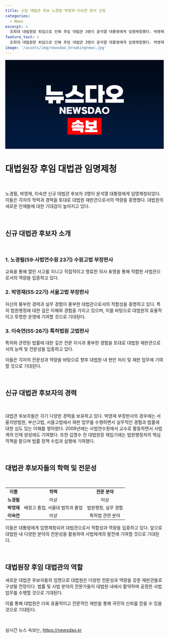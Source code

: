 ```yaml
---
title: 신임 대법관 후보 노경필·박영재·이숙연 판사 선정
categories:
  - News
excerpt: >
  조희대 대법원장 퇴임으로 인해 후임 대법관 3명이 윤석열 대통령에게 임명제청했다. 박영재 부장판사는 법학과 졸업 후 판사로 경력을 쌓아왔으며, 김명수 전 대법원장과 함께 일한 경험도 보유하고 있다.
feature_text: >
  조희대 대법원장 퇴임으로 인해 후임 대법관 3명이 윤석열 대통령에게 임명제청했다. 박영재 부장판사는 법학과 졸업 후 판사로 경력을 쌓아왔으며, 김명수 전 대법원장과 함께 일한 경험도 보유하고 있다.
image: '/assets/img/newsdao_breakingnews.jpg'
---
```


<p><img src="/assets/img/newsdao_breakingnews.jpg" alt="implanttips 속보" /></p>

<h1>대법원장 후임 대법관 임명제청</h1>

<p data-ke-size="size16">&nbsp;</p>

<p>노경필, 박영재, 이숙연 신규 대법관 후보자 3명이 윤석열 대통령에게 임명제청되었다. 이들은 각자의 학력과 경력을 토대로 대법원 재판관으로서의 역량을 증명했다. 대법원의 새로운 인재들에 대한 기대감이 높아지고 있다.</p>

<p data-ke-size="size16">&nbsp;</p>

<h2 data-ke-size="size26">신규 대법관 후보자 소개</h2>

<p data-ke-size="size16">&nbsp;</p>

<h3>1. 노경필(59·사법연수원 23기) 수원고법 부장판사</h3>

<p>교육을 통해 열린 사고를 지니고 직접적이고 명료한 의사 표명을 통해 적합한 사법관으로서의 역량을 입증하고 있다. </p>

<h3>2. 박영재(55·22기) 서울고법 부장판사</h3>

<p>자신의 풍부한 경력과 실무 경험이 풍부한 대법관으로서의 적합성을 증명하고 있다. 특히 법원행정에 대한 깊은 이해와 경험을 가지고 있으며, 이를 바탕으로 대법원의 효율적이고 투명한 운영에 기여할 것으로 기대된다. </p>

<h3>3. 이숙연(55·26기) 특허법원 고법판사</h3>

<p>특허와 관련된 법률에 대한 깊은 전문 지식과 풍부한 경험을 토대로 대법원 재판관으로서의 능력 및 전문성을 입증하고 있다.</p>

<p>이들은 각자의 전문성과 역량을 바탕으로 향후 대법원 내 현안 처리 및 재판 업무에 기여할 것으로 기대된다.</p>

<p data-ke-size="size16">&nbsp;</p>

<h2 data-ke-size="size26">신규 대법관 후보자의 경력</h2>

<p data-ke-size="size16">&nbsp;</p>

<p>대법관 후보자들은 각기 다양한 경력을 보유하고 있다. 박영재 부장판사의 경우에는 서울지방법원, 부산고법, 서울고법에서 재판 업무를 수행하면서 실무적인 경험과 법률에 대한 심도 있는 이해를 쌓아왔다. 2009년에는 사법연수원에서 교수로 활동하면서 사법계의 인재 양성에도 기여했다. 또한 김명수 전 대법원장 재임기에는 법원행정처의 핵심 직책을 맡으며 법률 정책 수립과 실행에 기여했다.</p>

<p data-ke-size="size16">&nbsp;</p>

<h2 data-ke-size="size26">대법관 후보자들의 학력 및 전문성</h2>

<p data-ke-size="size16">&nbsp;</p>

<table>
    <tbody>
        <tr>
            <td style="text-align: center; height: 17px;"><b>이름</b></td>
            <td style="text-align: center; height: 17px;"><b>학력</b></td>
            <td style="text-align: center; height: 17px;"><b>전문 분야</b></td>
        </tr>
        <tr>
            <td style="text-align: center; height: 17px;"><b>노경필</b></td>
            <td style="text-align: center; height: 17px;">미상</td>
        <td style="text-align: center; height: 17px;">미상</td>
        </tr>
        <tr>
            <td style="text-align: center; height: 17px;"><b>박영재</b></td>
            <td style="text-align: center; height: 17px;">배정고 졸업, 서울대 법학과 졸업</td>
            <td style="text-align: center; height: 17px;">법원행정, 실무 경험</td>
        </tr>
        <tr>
            <td style="text-align: center; height: 17px;"><b>이숙연</b></td>
            <td style="text-align: center; height: 17px;">미상</td>
            <td style="text-align: center; height: 17px;">특허법 관련 분야</td>
        </tr>
    </tbody>
</table>

<p>이들은 대통령에게 임명제청되어 대법관으로서 적합성과 역량을 입증하고 있다. 앞으로 대법원 내 다양한 분야의 전문성을 활용하여 사법체계의 발전에 기여할 것으로 기대된다.</p>

<p data-ke-size="size16">&nbsp;</p>

<h2 data-ke-size="size26">대법원장 후임 대법관의 역할</h2>

<p>새로운 대법관 후보자들의 임명으로 대법원은 다양한 전문성과 역량을 갖춘 재판관들로 구성될 전망이다. 법률 및 사법 분야의 전문가들이 대법원 내에서 활약하며 공정한 사법 업무를 수행할 것으로 기대된다. </p>

<p>이를 통해 대법원은 더욱 효율적이고 전문적인 재판을 통해 국민의 신뢰를 얻을 수 있을 것으로 기대된다.</p>

<p data-ke-size="size16">&nbsp;</p>
실시간 뉴스 속보는, <a href="https://newsdao.kr" rel="dofollow">https://newsdao.kr</a>



